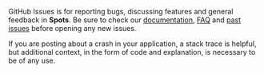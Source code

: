 GitHub Issues is for reporting bugs, discussing features and general feedback in **Spots**. Be sure to check our [documentation](http://cocoadocs.org/docsets/Spots), [FAQ](https://github.com/hyperoslo/Spots/wiki/FAQ) and [past issues](https://github.com/hyperoslo/Spots/issues?state=closed) before opening any new issues.

If you are posting about a crash in your application, a stack trace is helpful, but additional context, in the form of code and explanation, is necessary to be of any use.
